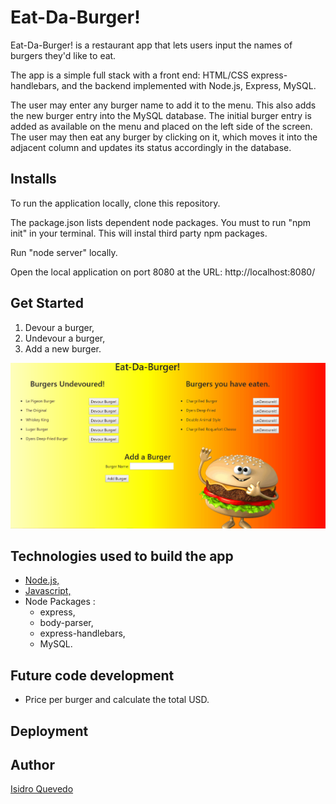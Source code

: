 # Eat-Da-Burger!
Eat-Da-Burger! is a restaurant app that lets users input the names of burgers they'd like to eat.  

The app is a simple full stack with a front end: HTML/CSS express-handlebars, and the backend implemented with Node.js, Express, MySQL.

The user may enter any burger name to add it to the menu. This also adds the new burger entry into the MySQL database. The initial burger entry is added as available on the menu and placed on the left side of the screen. The user may then eat any burger by clicking on it, which moves it into the adjacent column and updates its status accordingly in the database.

## Installs

To run the application locally, clone this repository.

The package.json lists dependent node packages. You must to run "npm init" in your terminal. This will instal third party npm packages.

Run "node server" locally.

 Open the local application on port 8080 at the URL: http://localhost:8080/

## Get Started

1. Devour a burger,
2. Undevour a burger,
3. Add a new burger.

![](/public/assets/img/eat-da-burger.gif)

 ## Technologies used to build the app

   - [Node.js,](https://nodejs.org/en/)
   - [Javascript,](https://www.w3schools.com/js/default.asp)
   - Node Packages :
     - express,
     - body-parser,
     - express-handlebars,
     - MySQL.

## Future code development

- Price per burger and calculate the total USD.

## Deployment

## Author

[Isidro Quevedo](https://iquevedom.github.io/My_Bio/)